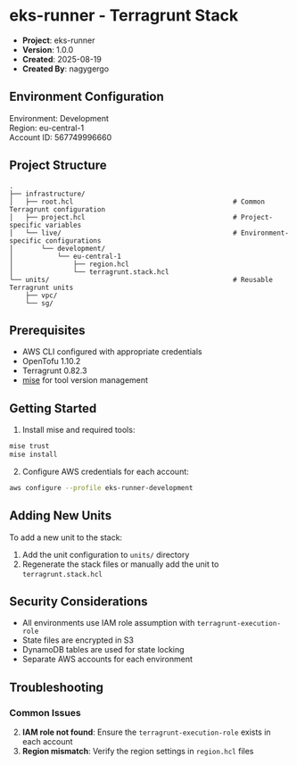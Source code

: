 # eks-runner - Terragrunt Stack

- **Project**: eks-runner
- **Version**: 1.0.0
- **Created**: 2025-08-19
- **Created By**: nagygergo

## Environment Configuration

Environment: Development  
Region: eu-central-1  
Account ID: 567749996660

## Project Structure

```
.
├── infrastructure/
│   ├── root.hcl                                        # Common Terragrunt configuration
│   ├── project.hcl                                     # Project-specific variables
│   └── live/                                           # Environment-specific configurations
│       └── development/
│           └── eu-central-1
│               ├── region.hcl
│               └── terragrunt.stack.hcl
└── units/                                              # Reusable Terragrunt units
    ├── vpc/
    └── sg/
```

## Prerequisites

- AWS CLI configured with appropriate credentials
- OpenTofu 1.10.2
- Terragrunt 0.82.3
- [mise](https://mise.jdx.dev/) for tool version management

## Getting Started
1. Install mise and required tools:

```bash
mise trust
mise install
```

2. Configure AWS credentials for each account:
```bash
aws configure --profile eks-runner-development
```

## Adding New Units
To add a new unit to the stack:

1. Add the unit configuration to `units/` directory
2. Regenerate the stack files or manually add the unit to `terragrunt.stack.hcl`

## Security Considerations
- All environments use IAM role assumption with `terragrunt-execution-role`
- State files are encrypted in S3
- DynamoDB tables are used for state locking
- Separate AWS accounts for each environment

## Troubleshooting
### Common Issues
2. **IAM role not found**: Ensure the `terragrunt-execution-role` exists in each account
3. **Region mismatch**: Verify the region settings in `region.hcl` files